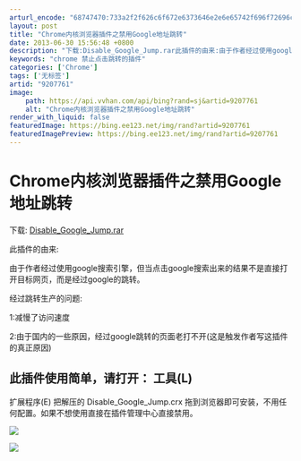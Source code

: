```yaml
---
arturl_encode: "68747470:733a2f2f626c6f672e6373646e2e6e65742f696f72696c6961:6f2f61727469636c652f64657461696c732f39323037373631"
layout: post
title: "Chrome内核浏览器插件之禁用Google地址跳转"
date: 2013-06-30 15:56:48 +0800
description: "下载:Disable_Google_Jump.rar此插件的由来:由于作者经过使用google搜索引"
keywords: "chrome 禁止点击跳转的插件"
categories: ['Chrome']
tags: ['无标签']
artid: "9207761"
image:
    path: https://api.vvhan.com/api/bing?rand=sj&artid=9207761
    alt: "Chrome内核浏览器插件之禁用Google地址跳转"
render_with_liquid: false
featuredImage: https://bing.ee123.net/img/rand?artid=9207761
featuredImagePreview: https://bing.ee123.net/img/rand?artid=9207761
---
```


# Chrome内核浏览器插件之禁用Google地址跳转

下载:
[Disable\_Google\_Jump.rar](http://files.cnblogs.com/JiangHuakey/Disable_Google_Jump.rar)

此插件的由来:
  
由于作者经过使用google搜索引擎，但当点击google搜索出来的结果不是直接打开目标网页，而是经过google的跳转。
  
经过跳转生产的问题:
  
1:减慢了访问速度
  
2:由于国内的一些原因，经过google跳转的页面老打不开(这是触发作者写这插件的真正原因)

此插件使用简单，请打开：
工具(L)
-
扩展程序(E)
把解压的 Disable\_Google\_Jump.crx 拖到浏览器即可安装，不用任何配置。如果不想使用直接在插件管理中心直接禁用。

![](http://images.cnitblog.com/blog/147787/201301/16092611-94893d85c59043de82047295bf50af67.jpg)

![](http://images.cnitblog.com/blog/147787/201301/16092621-66c6f96ddaf04bc687b67a1875c75f80.jpg)